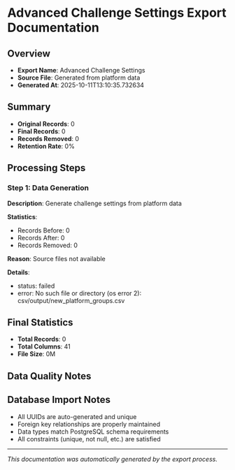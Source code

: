 # Advanced Challenge Settings Export Documentation

## Overview
- **Export Name**: Advanced Challenge Settings
- **Source File**: Generated from platform data
- **Generated At**: 2025-10-11T13:10:35.732634

## Summary
- **Original Records**: 0
- **Final Records**: 0
- **Records Removed**: 0
- **Retention Rate**: 0%

## Processing Steps

### Step 1: Data Generation

**Description**: Generate challenge settings from platform data

**Statistics**:
- Records Before: 0
- Records After: 0
- Records Removed: 0

**Reason**: Source files not available

**Details**:
- status: failed
- error: No such file or directory (os error 2): csv/output/new_platform_groups.csv

## Final Statistics

- **Total Records**: 0
- **Total Columns**: 41
- **File Size**: 0M

## Data Quality Notes

## Database Import Notes

- All UUIDs are auto-generated and unique
- Foreign key relationships are properly maintained
- Data types match PostgreSQL schema requirements
- All constraints (unique, not null, etc.) are satisfied

---
*This documentation was automatically generated by the export process.*
